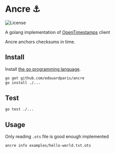 # Ancre :anchor:

![License][license-img]

A golang implementation of [OpenTimestamps](https://opentimestamps.org/) client

Ancre anchors checksums in time.

## Install

Install [the go programming language](https://golang.org).

```bash
go get github.com/edouardparis/ancre
go install ./...
```

## Test

```bash
go test ./...
```
[license-img]: https://img.shields.io/badge/license-MIT-blue.svg

## Usage

Only reading `.ots` file is good enough implemented

```
ancre info examples/hello-world.txt.ots
```
